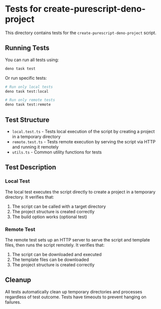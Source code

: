 # Tests for create-purescript-deno-project

This directory contains tests for the `create-purescript-deno-project` script.

## Running Tests

You can run all tests using:

```bash
deno task test
```

Or run specific tests:

```bash
# Run only local tests
deno task test:local

# Run only remote tests
deno task test:remote
```

## Test Structure

- `local.test.ts` - Tests local execution of the script by creating a project in a temporary directory
- `remote.test.ts` - Tests remote execution by serving the script via HTTP and running it remotely
- `utils.ts` - Common utility functions for tests

## Test Description

### Local Test
The local test executes the script directly to create a project in a temporary directory. It verifies that:
1. The script can be called with a target directory
2. The project structure is created correctly
3. The build option works (optional test)

### Remote Test
The remote test sets up an HTTP server to serve the script and template files, then runs the script remotely. It verifies that:
1. The script can be downloaded and executed
2. The template files can be downloaded
3. The project structure is created correctly

## Cleanup

All tests automatically clean up temporary directories and processes regardless of test outcome. Tests have timeouts to prevent hanging on failures.